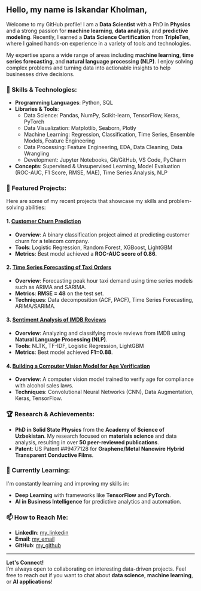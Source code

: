 ## Hello, my name is Iskandar Kholman,

Welcome to my GitHub profile! I am a **Data Scientist** with a PhD in **Physics** and a strong passion for **machine learning**, **data analysis**, and **predictive modeling**. Recently, I earned a **Data Science Certification** from **TripleTen**, where I gained hands-on experience in a variety of tools and technologies.

My expertise spans a wide range of areas including **machine learning**, **time series forecasting**, and **natural language processing (NLP)**. I enjoy solving complex problems and turning data into actionable insights to help businesses drive decisions.

### 🔧 Skills & Technologies:
- **Programming Languages**: Python, SQL
- **Libraries & Tools**:
  - Data Science: Pandas, NumPy, Scikit-learn, TensorFlow, Keras, PyTorch
  - Data Visualization: Matplotlib, Seaborn, Plotly
  - Machine Learning: Regression, Classification, Time Series, Ensemble Models, Feature Engineering
  - Data Processing: Feature Engineering, EDA, Data Cleaning, Data Wrangling
  - Development: Jupyter Notebooks, Git/GitHub, VS Code, PyCharm
- **Concepts**: Supervised & Unsupervised Learning, Model Evaluation (ROC-AUC, F1 Score, RMSE, MAE), Time Series Analysis, NLP

### 📂 Featured Projects:
Here are some of my recent projects that showcase my skills and problem-solving abilities:

#### 1. [**Customer Churn Prediction**](https://github.com/yourusername/churn-prediction)
   - **Overview**: A binary classification project aimed at predicting customer churn for a telecom company.
   - **Tools**: Logistic Regression, Random Forest, XGBoost, LightGBM
   - **Metrics**: Best model achieved a **ROC-AUC score of 0.86**.
   
#### 2. [**Time Series Forecasting of Taxi Orders**](https://github.com/yourusername/taxi-orders-forecast)
   - **Overview**: Forecasting peak hour taxi demand using time series models such as ARIMA and SARIMA.
   - **Metrics**: **RMSE = 48** on the test set.
   - **Techniques**: Data decomposition (ACF, PACF), Time Series Forecasting, ARIMA/SARIMA.

#### 3. [**Sentiment Analysis of IMDB Reviews**](https://github.com/yourusername/sentiment-analysis)
   - **Overview**: Analyzing and classifying movie reviews from IMDB using **Natural Language Processing (NLP)**.
   - **Tools**: NLTK, TF-IDF, Logistic Regression, LightGBM
   - **Metrics**: Best model achieved **F1=0.88**.

#### 4. [**Building a Computer Vision Model for Age Verification**](https://github.com/yourusername/age-verification)
   - **Overview**: A computer vision model trained to verify age for compliance with alcohol sales laws.
   - **Techniques**: Convolutional Neural Networks (CNN), Data Augmentation, Keras, TensorFlow.

### 🏆 Research & Achievements:
- **PhD in Solid State Physics** from the **Academy of Science of Uzbekistan**. My research focused on **materials science** and data analysis, resulting in over **50 peer-reviewed publications**.
- **Patent**: US Patent ##9477128 for **Graphene/Metal Nanowire Hybrid Transparent Conductive Films**.
  
### 🌱 Currently Learning:
I'm constantly learning and improving my skills in:
- **Deep Learning** with frameworks like **TensorFlow** and **PyTorch**.
- **AI in Business Intelligence** for predictive analytics and automation.

### 📫 How to Reach Me:
- **LinkedIn**: [my_linkedin](https://www.linkedin.com/in/iskandar-kholman/)
- **Email**: [my_email](mailto:kholmanalex@gmail.com)
- **GitHub**: [my_github](https://github.com/AKholman)

---

**Let's Connect!**  
I’m always open to collaborating on interesting data-driven projects. Feel free to reach out if you want to chat about **data science**, **machine learning**, or **AI applications**!
